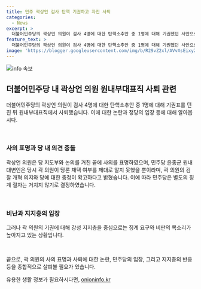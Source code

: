 ```yaml
---
title: 민주 곽상언 검사 탄핵 기권하고 자진 사퇴
categories:
  - News
excerpt: >
  더불어민주당의 곽상언 의원이 검사 4명에 대한 탄핵소추안 중 1명에 대해 기권했던 사안으로 원내부대표직에서 사퇴했다. 민주당은 별도의 징계 절차를 밟지 않기로 결정했다. 윤종군 원내대변인은 곽 의원이 당시 당론 채택 여부를 인지하지 못했을 뿐이며, 검찰 개혁 의지와 당에 대한 충정은 확고하다고 말했다. 앞서 곽 의원의 기권으로 인해 징계 요구 등의 비판이 제기되었던 상황이었다.
feature_text: >
  더불어민주당의 곽상언 의원이 검사 4명에 대한 탄핵소추안 중 1명에 대해 기권했던 사안으로 원내부대표직에서 사퇴했다. 민주당은 별도의 징계 절차를 밟지 않기로 결정했다. 윤종군 원내대변인은 곽 의원이 당시 당론 채택 여부를 인지하지 못했을 뿐이며, 검찰 개혁 의지와 당에 대한 충정은 확고하다고 말했다. 앞서 곽 의원의 기권으로 인해 징계 요구 등의 비판이 제기되었던 상황이었다.
image: 'https://blogger.googleusercontent.com/img/b/R29vZ2xl/AVvXsEixyZcFfHzMRdzZMjFBmAUKJYCLCGyLL1o632UiGVXcaFdKo_bkvkuCioo0uUKlGfBVcT3P84aROyZIXSBEx3Aw5nCQ3pTgDom1WDC4m8eifvWiAmWEEVb4x6G_l8C0QH225ldMjyaFvpxGEBGNO37VmDTDMHGhJPq73UglMfDca1-0aw/s1600/blogspot.png'
---
```


<p><img src="https://blogger.googleusercontent.com/img/b/R29vZ2xl/AVvXsEixyZcFfHzMRdzZMjFBmAUKJYCLCGyLL1o632UiGVXcaFdKo_bkvkuCioo0uUKlGfBVcT3P84aROyZIXSBEx3Aw5nCQ3pTgDom1WDC4m8eifvWiAmWEEVb4x6G_l8C0QH225ldMjyaFvpxGEBGNO37VmDTDMHGhJPq73UglMfDca1-0aw/s1600/blogspot.png" alt="info 속보" /></p>

<h2 data-ke-size="size26">더불어민주당 내 곽상언 의원 원내부대표직 사퇴 관련</h2>

<p>더불어민주당의 곽상언 의원이 검사 4명에 대한 탄핵소추안 중 1명에 대해 기권표를 던진 뒤 원내부대표직에서 사퇴했습니다. 이에 대한 논란과 정당의 입장 등에 대해 알아봅시다.</p>

<p data-ke-size="size16">&nbsp;</p>

<h3>사의 표명과 당 내 의견 충돌</h3>

<p>곽상언 의원은 당 지도부와 논의를 거친 끝에 사의를 표명하였으며, 민주당 윤종군 원내대변인은 당시 곽 의원이 당론 채택 여부를 제대로 알지 못했을 뿐이라며, 곽 의원의 검찰 개혁 의지와 당에 대한 충정이 확고하다고 밝혔습니다. 이에 따라 민주당은 별도의 징계 절차는 거치지 않기로 결정하였습니다.</p>

<p data-ke-size="size16">&nbsp;</p>

<h3>비난과 지지층의 입장</h3>

<p>그러나 곽 의원의 기권에 대해 강성 지지층을 중심으로는 징계 요구와 비판의 목소리가 높아지고 있는 상황입니다.</p>

<p data-ke-size="size16">&nbsp;</p>

<p>끝으로, 곽 의원의 사의 표명과 사퇴에 대한 논란, 민주당의 입장, 그리고 지지층의 반응 등을 종합적으로 살펴볼 필요가 있습니다.</p>
유용한 생활 정보가 필요하시다면, <a href="https://onioninfo.kr" rel="dofollow">onioninfo.kr</a>


